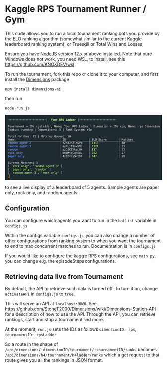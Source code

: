 # Kaggle RPS Tournament Runner / Gym

This code allows you to run a local tournament ranking bots you provide by the ELO ranking algorithm (somewhat similar to the current Kaggle leaderboard ranking system), or Trueskill or Total Wins and Losses

Ensure you have [NodeJS](https://nodejs.org/) version 12.x or above installed. Note that pure Windows does not work, you need WSL, to install, see this https://github.com/KNOXDEV/wsl

To run the tournament, fork this repo or clone it to your computer, and first install the [Dimensions](https://github.com/stonet2000/dimensions) package

```
npm install dimensions-ai
```

then run

```
node run.js
```

![rps-tourney](assets/rps-tourney.gif)

to see a live display of a leaderboard of 5 agents. Sample agents are paper only, rock only, and random agents.

## Configuration

You can configure which agents you want to run in the `botlist` variable in `configs.js`

Within the configs variable `configs.js`, you can also change a number of other configurations from ranking system to when you want the tournament to end to max concurrent matches to run. Documentation is in `configs.js`

If you would like to configure the kaggle RPS configurations, see `main.py`, you can change e.g. the episodeSteps configurations.

## Retrieving data live from Tournament

By default, the API to retrieve such data is turned off. To turn it on, change `activateAPI` in `configs.js` to `true`.

This will serve an API at `localhost:9000`. See https://github.com/StoneT2000/Dimensions/wiki/Dimensions-Station-API for a description of how to use the API. Through the API, you can retrieve rankings, start and stop a tournament and more.

At the moment, `run.js` sets the IDs as follows
`dimensionID: rps`, `tournamentID: rpsLadder`

So a route in the shape of `/api/dimensions/:dimensionID/tournament/:tournamentID/ranks` becomes `/api/dimensions/h4/tournament/h4ladder/ranks` which a get request to that route gives you all the rankings in JSON format.
